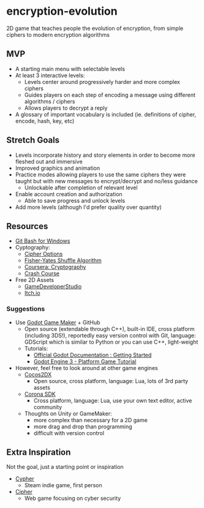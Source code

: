 # encryption-evolution
2D game that teaches people the evolution of encryption, from simple ciphers to modern encryption algorithms

## MVP
- A starting main menu with selectable levels
- At least 3 interactive levels:
  - Levels center around progressively harder and more complex ciphers
  - Guides players on each step of encoding a message using different algorithms / ciphers
  - Allows players to decrypt a reply
- A glossary of important vocabulary is included (ie. definitions of cipher, encode, hash, key, etc)

## Stretch Goals
- Levels incorporate history and story elements in order to become more fleshed out and immersive
- Improved graphics and animation
- Practice modes allowing players to use the same ciphers they were taught but with new messages to encrypt/decrypt and no/less guidance
  - Unlockable after completion of relevant level
- Enable account creation and authorization
  - Able to save progress and unlock levels
- Add more levels (although I'd prefer quality over quantity)

## Resources
- [Git Bash for Windows](https://gitforwindows.org)
- Cyptography:
  - [Cipher Options](http://practicalcryptography.com/ciphers/)
  - [Fisher-Yates Shuffle Algorithm](https://exceptionnotfound.net/understanding-the-fisher-yates-card-shuffling-algorithm/)
  - [Coursera: Cryptography](https://www.coursera.org/learn/crypto?action=enroll)
  - [Crash Course](https://www.youtube.com/watch?v=jhXCTbFnK8o&vl=en)
- Free 2D Assets 
  - [GameDeveloperStudio](https://www.gamedeveloperstudio.com/index.php)
  - [Itch.io](https://itch.io/game-assets/free/tag-2d)
### Suggestions
- Use [Godot Game Maker](https://godotengine.org/) + GitHub
  - Open source (extendable through C++), built-in IDE, cross platform (including 3DS!), reportedly easy version control with Git, language: GDScript which is similar to Python or you can use C++, light-weight
  - Tutorials:
    - [Official Godot Documentation : Getting Started](https://docs.godotengine.org/en/3.1/getting_started/step_by_step/index.html)
    - [Godot Engine 3 - Platform Game Tutorial](https://www.youtube.com/watch?v=wETY5_9kFtA) 
- However, feel free to look around at other game engines
  - [Cocos2DX](https://cocos2d-x.org/)
    - Open source, cross platform, language: Lua, lots of 3rd party assets
  - [Corona SDK](https://coronalabs.com/)
    - Cross platform, language: Lua, use your own text editor, active community
  - Thoughts on Unity or GameMaker: 
    - more complex than necessary for a 2D game
    - more drag and drop than programming
    - difficult with version control
    
## Extra Inspiration 
Not the goal, just a starting point or inspiration
- [Cypher](https://store.steampowered.com/app/746710/Cypher/)
  - Steam indie game, first person
- [Cipher](http://www.gamemastertips.com/cipher/cipher.htm)
  - Web game focusing on cyber security

